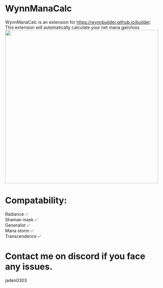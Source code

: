 # WynnManaCalc

WynnManaCalc is an extension for https://wynnbuilder.github.io/builder. This extension will automatically calculate your net mana gain/loss
<img src="https://github.com/user-attachments/assets/01fc52a5-de4d-42a4-9763-a9f578a6f529" width="500"/>

# Compatability:
Radiance ✅ <br>
Shaman mask ✅ <br>
Generalist ✅ <br>
Mana storm ✅ <br>
Transcendence ✅ <br>

# Contact me on discord if you face any issues.
jaden0303
